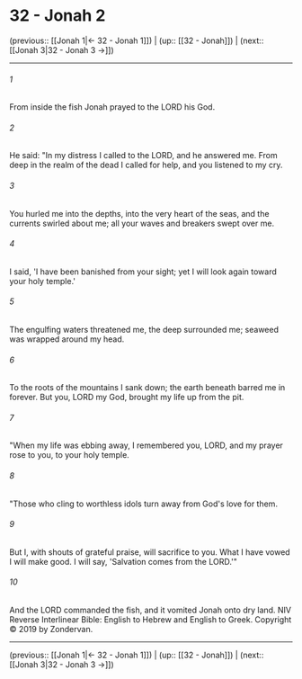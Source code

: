 # 32 - Jonah 2

(previous:: [[Jonah 1|← 32 - Jonah 1]]) | (up:: [[32 - Jonah]]) | (next:: [[Jonah 3|32 - Jonah 3 →]])

***


###### 1 
From inside the fish Jonah prayed to the LORD his God. 

###### 2 
He said: "In my distress I called to the LORD, and he answered me. From deep in the realm of the dead I called for help, and you listened to my cry. 

###### 3 
You hurled me into the depths, into the very heart of the seas, and the currents swirled about me; all your waves and breakers swept over me. 

###### 4 
I said, 'I have been banished from your sight; yet I will look again toward your holy temple.' 

###### 5 
The engulfing waters threatened me, the deep surrounded me; seaweed was wrapped around my head. 

###### 6 
To the roots of the mountains I sank down; the earth beneath barred me in forever. But you, LORD my God, brought my life up from the pit. 

###### 7 
"When my life was ebbing away, I remembered you, LORD, and my prayer rose to you, to your holy temple. 

###### 8 
"Those who cling to worthless idols turn away from God's love for them. 

###### 9 
But I, with shouts of grateful praise, will sacrifice to you. What I have vowed I will make good. I will say, 'Salvation comes from the LORD.'" 

###### 10 
And the LORD commanded the fish, and it vomited Jonah onto dry land. NIV Reverse Interlinear Bible: English to Hebrew and English to Greek. Copyright © 2019 by Zondervan.

***

(previous:: [[Jonah 1|← 32 - Jonah 1]]) | (up:: [[32 - Jonah]]) | (next:: [[Jonah 3|32 - Jonah 3 →]])
